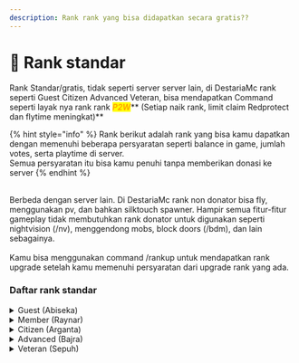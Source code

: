 ```yaml
---
description: Rank rank yang bisa didapatkan secara gratis??
---
```


# 🤨 Rank standar

Rank Standar/gratis, tidak seperti server server lain, di DestariaMc rank seperti Guest Citizen Advanced Veteran, bisa mendapatkan Command seperti layak nya rank rank _<mark style="color:orange;">**P2W**</mark>_** **<mark style="color:blue;">**(Setiap naik rank, limit claim Redprotect dan flytime meningkat)**</mark>

{% hint style="info" %}
Rank berikut adalah rank yang bisa kamu dapatkan dengan memenuhi beberapa persyaratan seperti balance in game, jumlah votes, serta playtime di server.\
Semua persyaratan itu bisa kamu penuhi tanpa memberikan donasi ke server
{% endhint %}

\
Berbeda dengan server lain. Di DestariaMc rank non donator bisa fly, menggunakan pv, dan bahkan silktouch spawner. Hampir semua fitur-fitur gameplay tidak membutuhkan rank donator untuk digunakan seperti nightvision (/nv), menggendong mobs, block doors (/bdm), dan lain sebagainya.\
\
Kamu bisa menggunakan command /rankup untuk mendapatkan rank upgrade setelah kamu memenuhi persyaratan dari upgrade rank yang ada.

### Daftar rank standar

<details>

<summary>Guest (Abiseka)</summary>

Rank Guest atau juga di season 2 ini disebut "Abiseka" adalah rank pertama yang kamu dapatkan dalam bermain DestariaMc

</details>

<details>

<summary>Member (Raynar)</summary>

Rank Member atau juga di season 2 ini disebut "Raynar" adalah rank kedua yang kamu dapatkan ketika bermain DestariaMC, Batas waktu Flytime di rank Member juga meningkat! <mark style="color:blue;">**\[fly untuk mengaktifkan tempfly]**</mark>

</details>

<details>

<summary>Citizen (Arganta)</summary>

Rank Citizen atau juga di season 2 ini disebut "Arganta" adalah rank ketiga yang kamu dapatkan ketika bermain DestariaMC, Dengan naiknya kamu ke rank Citizen, Batas flytime juga akan ditingkatkan, Dan bahkan BigDoors <mark style="color:blue;">**(Untuk membuat Pintu kece) \[/bdm]**</mark>

</details>

<details>

<summary>Advanced (Bajra)</summary>

Rank Advanced atau juga di season 2 ini disebut "Bajra" adalah rank ketiga yang kamu dapatkan ketika bermain DestariaMc, Dan udah pasti bisa _<mark style="color:blue;">**FLEX**</mark>_ ke orang orang di server, Command <mark style="color:blue;">**\[/nightvision]**</mark> sudah bisa diakses oleh Advanced, Dan juga Fitur yang sangat membantu untuk Afk Farm yaitu ChestLink <mark style="color:blue;">**\[/Chestlink help]**</mark>

</details>

<details>

<summary>Veteran (Sepuh)</summary>

Rank Veteran atau juga di season 2 ini disebut "Sepuh" adalah rank keempat dan terakhir yang kamu bisa dapatkan secara gratis di DestariaMc, Kalau sudah sampai sini pasti udah kakek kakek yah _<mark style="color:blue;">**( Di rank Veteran ini bisa Menggendong villager dan command command lainnya, contohnya \[/pv], mendapatkan spawner dan \[/nightvision])**</mark>_

</details>

